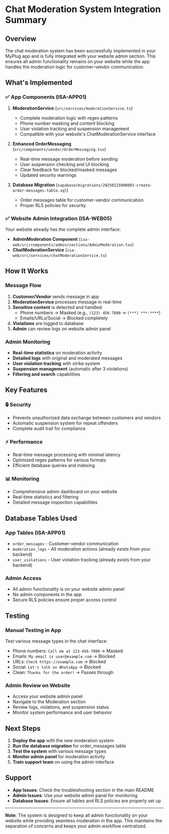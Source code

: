 # Chat Moderation System Integration Summary

## Overview
The chat moderation system has been successfully implemented in your MyPlug app and is fully integrated with your website admin section. This ensures all admin functionality remains on your website while the app handles the moderation logic for customer-vendor communication.

## What's Implemented

### ✅ App Components (ISA-APP01)
1. **ModerationService** (`src/services/moderationService.ts`)
   - Complete moderation logic with regex patterns
   - Phone number masking and content blocking
   - User violation tracking and suspension management
   - Compatible with your website's ChatModerationService interface

2. **Enhanced OrderMessaging** (`src/components/vendor/OrderMessaging.tsx`)
   - Real-time message moderation before sending
   - User suspension checking and UI blocking
   - Clear feedback for blocked/masked messages
   - Updated security warnings

3. **Database Migration** (`supabase/migrations/20250125000003-create-order-messages-table.sql`)
   - Order messages table for customer-vendor communication
   - Proper RLS policies for security

### ✅ Website Admin Integration (ISA-WEB05)
Your website already has the complete admin interface:
- **AdminModeration Component** (`isa-web/src/components/admin/sections/AdminModeration.tsx`)
- **ChatModerationService** (`isa-web/src/services/chatModerationService.ts`)

## How It Works

### Message Flow
1. **Customer/Vendor** sends message in app
2. **ModerationService** processes message in real-time
3. **Sensitive content** is detected and handled:
   - Phone numbers → Masked (e.g., `(123) 456-7890` → `(***) ***-****`)
   - Emails/URLs/Social → Blocked completely
4. **Violations** are logged to database
5. **Admin** can review logs on website admin panel

### Admin Monitoring
- **Real-time statistics** on moderation activity
- **Detailed logs** with original and moderated messages
- **User violation tracking** with strike system
- **Suspension management** (automatic after 3 violations)
- **Filtering and search** capabilities

## Key Features

### 🔒 Security
- Prevents unauthorized data exchange between customers and vendors
- Automatic suspension system for repeat offenders
- Complete audit trail for compliance

### ⚡ Performance
- Real-time message processing with minimal latency
- Optimized regex patterns for various formats
- Efficient database queries and indexing

### 📊 Monitoring
- Comprehensive admin dashboard on your website
- Real-time statistics and filtering
- Detailed message inspection capabilities

## Database Tables Used

### App Tables (ISA-APP01)
- `order_messages` - Customer-vendor communication
- `moderation_logs` - All moderation actions (already exists from your backend)
- `user_violations` - User violation tracking (already exists from your backend)

### Admin Access
- All admin functionality is on your website admin panel
- No admin components in the app
- Secure RLS policies ensure proper access control

## Testing

### Manual Testing in App
Test various message types in the chat interface:
- Phone numbers: `Call me at 123-456-7890` → Masked
- Emails: `My email is user@example.com` → Blocked
- URLs: `Check https://example.com` → Blocked
- Social: `Let's talk on WhatsApp` → Blocked
- Clean: `Thanks for the order!` → Passes through

### Admin Review on Website
- Access your website admin panel
- Navigate to the Moderation section
- Review logs, violations, and suspension status
- Monitor system performance and user behavior

## Next Steps

1. **Deploy the app** with the new moderation system
2. **Run the database migration** for order_messages table
3. **Test the system** with various message types
4. **Monitor admin panel** for moderation activity
5. **Train support team** on using the admin interface

## Support

- **App Issues**: Check the troubleshooting section in the main README
- **Admin Issues**: Use your website admin panel for monitoring
- **Database Issues**: Ensure all tables and RLS policies are properly set up

---

**Note**: The system is designed to keep all admin functionality on your website while providing seamless moderation in the app. This maintains the separation of concerns and keeps your admin workflow centralized.
